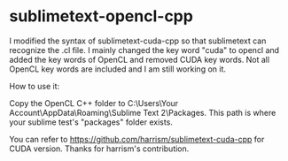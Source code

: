 sublimetext-opencl-cpp
======================

I modified the syntax of sublimetext-cuda-cpp so that sublimetext can recognize the .cl file. I mainly changed the key word "cuda" to opencl and added the key words of OpenCL and removed CUDA key words. Not all OpenCL key words are included and I am still working on it.

How to use it:

Copy the OpenCL C++ folder to C:\Users\Your Account\AppData\Roaming\Sublime Text 2\Packages.
This path is where your sublime test's "packages" folder exists. 

You can refer to https://github.com/harrism/sublimetext-cuda-cpp for CUDA version. Thanks for harrism's contribution.
